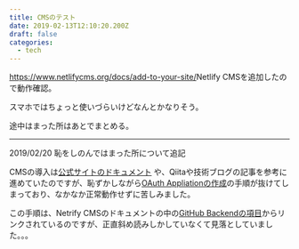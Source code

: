 ```yaml
---
title: CMSのテスト
date: 2019-02-13T12:10:20.200Z
draft: false
categories:
  - tech
---
```

<https://www.netlifycms.org/docs/add-to-your-site/>Netlify CMSを追加したので動作確認。

スマホではちょっと使いづらいけどなんとかなりそう。

途中はまった所はあとでまとめる。

- - -

2019/02/20 恥をしのんではまった所について追記

CMSの導入は[公式サイトのドキュメント](https://www.netlifycms.org/docs/) や、Qiitaや技術ブログの記事を参考に進めていたのですが、恥ずかしながら[OAuth Appliationの作成](https://www.netlify.com/docs/authentication-providers/#using-an-authentication-provider)の手順が抜けてしまっており、なかなか正常動作せずに苦しみました。

この手順は、Netrify CMSのドキュメントの中の[GitHub Backendの項目](https://www.netlifycms.org/docs/authentication-backends/#github-backend)からリンクされているのですが、正直斜め読みしかしていなくて見落としていました。。。

